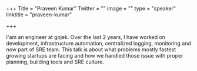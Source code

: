 +++
Title = "Praveen Kumar"
Twitter = ""
image = ""
type = "speaker"
linktitle = "praveen-kumar"

+++

<p>I'am an engineer at gojek. Over the last 2 years, I have worked on development, infrastructure automation, centralized logging, monitoring and now part of SRE team. This talk is about what problems mostly fastest growing startups are facing and how we handled those issue with proper planning, building tools and SRE culture.<p>
